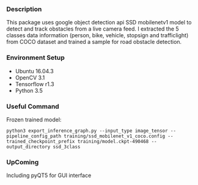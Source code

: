 ### Description
This package uses google object detection api SSD mobilenetv1 model to detect and track obstacles from a live camera feed. I extracted the 5 classes data information (person, bike, vehicle, stopsign and trafficlight) from COCO dataset and trained a sample for road obstacle detection.

### Environment Setup
- Ubuntu 16.04.3
- OpenCV 3.1
- Tensorflow r1.3
- Python 3.5

### Useful Command
Frozen trained model:
~~~~
python3 export_inference_graph.py --input_type image_tensor --pipeline_config_path training/ssd_mobilenet_v1_coco.config --trained_checkpoint_prefix training/model.ckpt-490468 --output_directory ssd_3class
~~~~

### UpComing
Including pyQT5 for GUI interface
